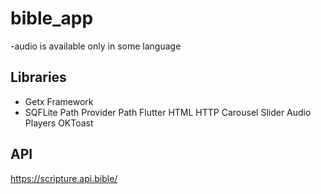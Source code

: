 # bible_app

-audio is available only in some language

## Libraries
- Getx Framework
- SQFLite
Path Provider
Path
Flutter HTML
HTTP
Carousel Slider
Audio Players
OKToast

## API
https://scripture.api.bible/